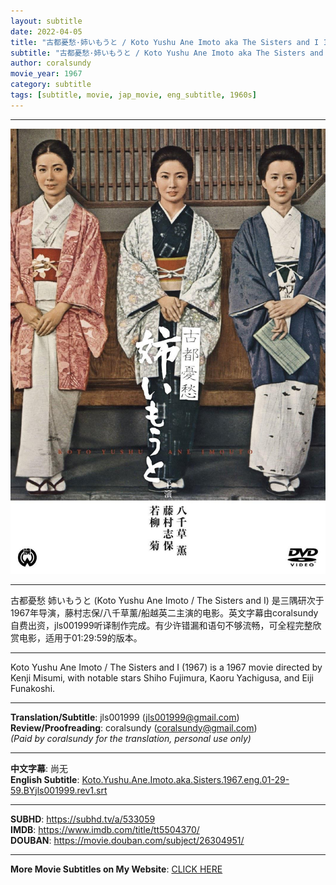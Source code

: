```yaml
---
layout: subtitle
date: 2022-04-05
title: "古都憂愁·姉いもうと / Koto Yushu Ane Imoto aka The Sisters and I 1967 Subtitle (English)"
subtitle: "古都憂愁·姉いもうと / Koto Yushu Ane Imoto aka The Sisters and I 1967 Subtitle (English)"
author: coralsundy
movie_year: 1967
category: subtitle
tags: [subtitle, movie, jap_movie, eng_subtitle, 1960s]
---
```


------

<img src="../assets/tt5504370.jpg" alt="tt5504370_cover_art" />

------

古都憂愁 姉いもうと (Koto Yushu Ane Imoto / The Sisters and I) 是三隅研次于1967年导演，藤村志保/八千草薰/船越英二主演的电影。英文字幕由coralsundy自费出资，jls001999听译制作完成。有少许错漏和语句不够流畅，可全程完整欣赏电影，适用于01:29:59的版本。

------

Koto Yushu Ane Imoto / The Sisters and I (1967) is a 1967 movie directed by Kenji Misumi, with notable stars Shiho Fujimura, Kaoru Yachigusa, and Eiji Funakoshi.

------

**Translation/Subtitle**: jls001999 (jls001999@gmail.com)<br>
**Review/Proofreading**: coralsundy (coralsundy@gmail.com)<br>
*(Paid by coralsundy for the translation, personal use only)*

------

**中文字幕**: 尚无<br>
**English Subtitle**: [Koto.Yushu.Ane.Imoto.aka.Sisters.1967.eng.01-29-59.BYjls001999.rev1.srt](../subtitles/Koto.Yushu.Ane.Imoto.aka.Sisters.1967.eng.01-29-59.BYjls001999.rev1.srt)

------

**SUBHD**: <https://subhd.tv/a/533059><br>
**IMDB**: <https://www.imdb.com/title/tt5504370/><br>
**DOUBAN**: <https://movie.douban.com/subject/26304951/>

------

**More Movie Subtitles on My Website**: <a href='{% post_url 2021-01-10-subtitles-summary-list %}'>CLICK HERE</a>


